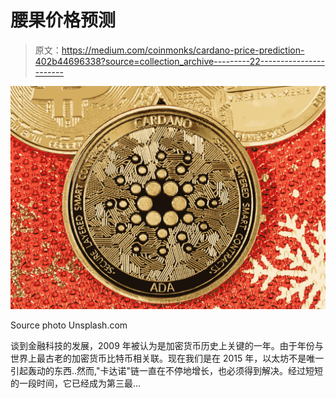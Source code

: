 # 腰果价格预测

> 原文：<https://medium.com/coinmonks/cardano-price-prediction-402b44696338?source=collection_archive---------22----------------------->

![](img/2459624fbeccc2d9363cd72eccc1a2bd.png)

Source photo Unsplash.com

谈到金融科技的发展，2009 年被认为是加密货币历史上关键的一年。由于年份与世界上最古老的加密货币比特币相关联。现在我们是在 2015 年，以太坊不是唯一引起轰动的东西..然而,"卡达诺"链一直在不停地增长，也必须得到解决。经过短短的一段时间，它已经成为第三最…